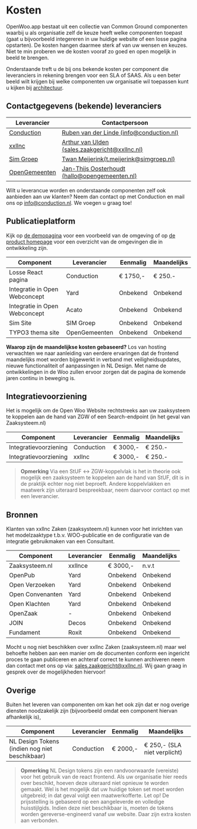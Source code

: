 # Kosten

OpenWoo.app bestaat uit een collectie van Common Ground componenten waarbij u als organisatie zelf de keuze heeft welke componenten toepast (gaat u bijvoorbeeld integereren in uw huidige website of een losse pagina opstarten). De kosten hangen daarmee sterk af van uw wensen en keuzes. Niet te min proberen we de kosten vooraf zo goed en open mogelijk in beeld te brengen.

Onderstaande treft u de bij ons bekende kosten per component die leveranciers in rekening brengen voor een SLA of SAAS. Als u een beter beeld wilt krijgen bij welke componenten uw organisatie wil toepassen kunt u kijken bij [architectuur](/docs/techniek/Architectuur.md).

## Contactgegevens (bekende) leveranciers

| Leverancier                                    | Contactpersoon                                                                       |
|------------------------------------------------|--------------------------------------------------------------------------------------|
| [Conduction](https://conduction.nl/)           | [Ruben van der Linde (info@conduction.nl)](mailto:info@conduction.nl)                |
| [xxllnc](https://xxllnc.nl/)                   | [Arthur van Ulden (sales.zaakgericht@xxllnc.nl)](mailto:sales.zaakgericht@xxllnc.nl) |
| [Sim Groep](https://www.simgroep.nl/)          | [Twan Meijerink(t.meijerink@simgroep.nl)](mailto:t.meijerink@simgroep.nl)                                   |
| [OpenGemeenten](https://www.opengemeenten.nl/) | [Jan-Thijs Oosterhoudt (hallo@opengemeenten.nl)](mailto:hallo@opengemeenten.nl) |

Wilt u leverancue worden en onderstaande componenten zelf ook aanbieden aan uw klanten? Neem dan contact op met Conduction en mail ons op <info@conduction.nl>. We voegen u graag toe!

## Publicatieplatform

Kijk op [de demopagina](https://conductionnl.github.io/woo-website-xxllnc/) voor een voorbeeld van de omgeving of op [de product homepage](https://openwoo.app/) voor een overzicht van de omgevingen die in ontwikkeling zijn.

| Component                     | Leverancier | Eenmalig | Maandelijks |
|-------------------------------|-------------|----------|-------------|
| Losse React pagina            | Conduction  | € 1750,- | € 250.-      |
| Integratie in Open Webconcept | Yard        | Onbekend | Onbekend      |
| Integratie in Open Webconcept | Acato       | Onbekend | Onbekend      |
| Sim Site                      | SIM Groep   | Onbekend | Onbekend      |
| TYPO3 thema site              | OpenGemeenten   | Onbekend | Onbekend      |

**Waarop zijn de maandelijkse kosten gebaseerd?**
Los van hosting verwachten we naar aanleiding van eerdere ervaringen dat de frontend maandelijks moet worden bijgewerkt in verband met veiligheidsupdates, nieuwe functionaliteit of aanpassingen in NL Design. Met name de ontwikkelingen in de Woo zullen ervoor zorgen dat de pagina de komende jaren continu in beweging is.

## Integratievoorziening

Het is mogelijk om de Open Woo Website rechtstreeks aan uw zaaksysteem te koppelen aan de hand van ZGW of een Search-endpoint (in het geval van Zaaksysteem.nl)

| Component              | Leverancier | Eenmalig | Maandelijks |
|------------------------|-------------|----------|-------------|
| Integratievoorziening | Conduction  | € 3000,-  | € 250.-      |
| Integratievoorziening | xxllnc       | € 3000,-  | € 250.-      |

> **Opmerking**
> Via een StUF ↔ ZGW-koppelvlak is het in theorie ook mogelijk een zaaksysteem te koppelen aan de hand van StUF, dit is in de praktijk echter nog niet beproeft. Andere koppelvlakken en maatwerk zijn uiteraard bespreekbaar, neem daarvoor contact op met een leverancier.

## Bronnen

Klanten van xxllnc Zaken (zaaksysteem.nl) kunnen voor het inrichten van het modelzaaktype t.b.v. WOO-publicatie en de configuratie van de integratie gebruikmaken van een Consultant.

| Component         | Leverancier | Eenmalig | Maandelijks |
|-------------------|-------------|----------|--------------|
| Zaaksysteem.nl    | xxllnce     | € 3000,-  | n.v.t        |
| OpenPub          | Yard        | Onbekend  |Onbekend       |
| Open Verzoeken    | Yard        | Onbekend  |Onbekend       |
| Open Convenanten | Yard        | Onbekend  |Onbekend       |
| Open Klachten     | Yard        | Onbekend  |Onbekend       |
| OpenZaak         | -           | Onbekend  |Onbekend       |
| JOIN              | Decos       | Onbekend  |Onbekend       |
| Fundament         | Roxit       | Onbekend  |Onbekend       |

Mocht u nog niet beschikken over xxllnc Zaken (zaaksysteem.nl) maar wel behoefte hebben aan een manier om de documenten conform een ingericht proces te gaan publiceren en achteraf correct te kunnen archiveren neem dan contact met ons op via: <sales.zaakgericht@xxllnc.nl>. Wij gaan graag in gesprek over de mogelijkheden hiervoor!

## Overige

Buiten het leveren van componenten om kan het ook zijn dat er nog overige diensten noodzakelijk zijn (bijvoorbeeld omdat een component hiervan afhankelijk is),

| Component                                      | Leverancier | Eenmalig             | Maandelijks                |
|------------------------------------------------|----------------------|---------------|-----------------------------|
| NL Design Tokens (indien nog niet beschikbaar) | Conduction | € 2000,- | € 250,- (SLA niet verplicht) |

> **Opmerking**
> NL Design tokens zijn een randvoorwaarde (vereiste) voor het gebruik van de react frontend. Als uw organisatie hier reeds over beschikt, hoeven deze uiteraard niet opnieuw te worden gemaakt. Wel is het mogelijk dat uw huidige token set moet worden uitgebreid; in dat geval volgt een maatwerkofferte. Let op! De prijsstelling is gebaseerd op een aangeleverde en volledige huisstijlgids. Indien deze niet beschikbaar is, moeten de tokens worden gereverse-engineerd vanaf uw website. Daar zijn extra kosten aan verbonden.

